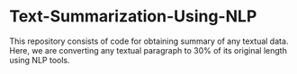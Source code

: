 # Text-Summarization-Using-NLP
This repository consists of code for obtaining summary of any textual data. Here, we are converting any textual paragraph to 30% of its original length using NLP tools. 
